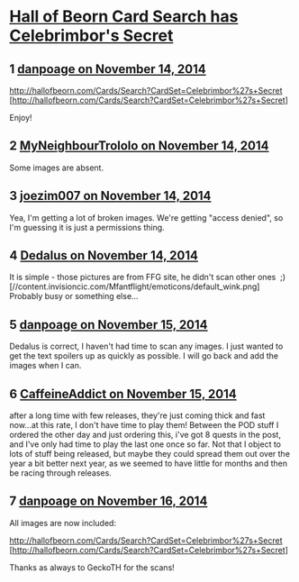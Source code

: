 # [Hall of Beorn Card Search has Celebrimbor&#039;s Secret](https://community.fantasyflightgames.com/topic/127080-hall-of-beorn-card-search-has-celebrimbors-secret/)

## 1 [danpoage on November 14, 2014](https://community.fantasyflightgames.com/topic/127080-hall-of-beorn-card-search-has-celebrimbors-secret/?do=findComment&comment=1333991)

http://hallofbeorn.com/Cards/Search?CardSet=Celebrimbor%27s+Secret [http://hallofbeorn.com/Cards/Search?CardSet=Celebrimbor%27s+Secret]

Enjoy!

## 2 [MyNeighbourTrololo on November 14, 2014](https://community.fantasyflightgames.com/topic/127080-hall-of-beorn-card-search-has-celebrimbors-secret/?do=findComment&comment=1334138)

Some images are absent.

## 3 [joezim007 on November 14, 2014](https://community.fantasyflightgames.com/topic/127080-hall-of-beorn-card-search-has-celebrimbors-secret/?do=findComment&comment=1334317)

Yea, I'm getting a lot of broken images. We're getting "access denied", so I'm guessing it is just a permissions thing.

## 4 [Dedalus on November 14, 2014](https://community.fantasyflightgames.com/topic/127080-hall-of-beorn-card-search-has-celebrimbors-secret/?do=findComment&comment=1334602)

It is simple - those pictures are from FFG site, he didn't scan other ones  ;) [//content.invisioncic.com/Mfantflight/emoticons/default_wink.png] Probably busy or something else...

## 5 [danpoage on November 15, 2014](https://community.fantasyflightgames.com/topic/127080-hall-of-beorn-card-search-has-celebrimbors-secret/?do=findComment&comment=1335186)

Dedalus is correct, I haven't had time to scan any images. I just wanted to get the text spoilers up as quickly as possible. I will go back and add the images when I can.

## 6 [CaffeineAddict on November 15, 2014](https://community.fantasyflightgames.com/topic/127080-hall-of-beorn-card-search-has-celebrimbors-secret/?do=findComment&comment=1335385)

after a long time with few releases, they're just coming thick and fast now...at this rate, I don't have time to play them! Between the POD stuff I ordered the other day and just ordering this, i've got 8 quests in the post, and I've only had time to play the last one once so far. Not that I object to lots of stuff being released, but maybe they could spread them out over the year a bit better next year, as we seemed to have little for months and then be racing through releases.

## 7 [danpoage on November 16, 2014](https://community.fantasyflightgames.com/topic/127080-hall-of-beorn-card-search-has-celebrimbors-secret/?do=findComment&comment=1336542)

All images are now included:

http://hallofbeorn.com/Cards/Search?CardSet=Celebrimbor%27s+Secret [http://hallofbeorn.com/Cards/Search?CardSet=Celebrimbor%27s+Secret]

Thanks as always to GeckoTH for the scans!

